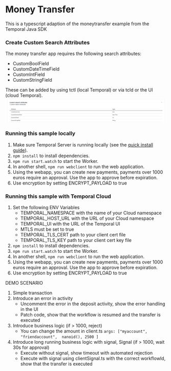 # Money Transfer

This is a typescript adaption of the moneytransfer example from the Temporal Java SDK

### Create Custom Search Attributes
The money transfer app requires the following search attributes:
- CustomBoolField
- CustomDateTimeField
- CustomIntField
- CustomStringField

These can be added by using tctl (local Temporal) or via tcld or the UI (cloud Temporal).
![Custom Search Attributes](images/searchattributes.png)

### Running this sample locally

1. Make sure Temporal Server is running locally (see the [quick install guide](https://docs.temporal.io/docs/server/quick-install/)).
1. `npm install` to install dependencies.
1. `npm run start.watch` to start the Worker.
1. In another shell, `npm run webclient` to run the web application.
1. Using the webapp, you can create new payments, payments over 1000 euros require an approval. Use the app to approve before expiration.
1. Use encryption by setting ENCRYPT_PAYLOAD to true

### Running this sample with Temporal Cloud

1. Set the following ENV Variables
    - TEMPORAL_NAMESPACE with the name of your Cloud namespace
    - TEMPORAL_HOST_URL with the URL of your Cloud namespace
    - TEMPORAL_UI with the URL of the Temporal UI
    - MTLS must be set to true
    - TEMPORAL_TLS_CERT path to your client cert file
    - TEMPORAL_TLS_KEY path to your client cert key file
1. `npm install` to install dependencies.
1. `npm run start.watch` to start the Worker.
1. In another shell, `npm run webclient` to run the web application.
1. Using the webapp, you can create new payments, payments over 1000 euros require an approval. Use the app to approve before expiration.
1. Use encryption by setting ENCRYPT_PAYLOAD to true

DEMO SCENARIO

1. Simple transaction
1. Introduce an error in activity 
    - Uncomment the error in the deposit activity, show the error handling in the UI
    - Patch code, show that the workflow is resumed and the transfer is executed
1. Introduce business logic (if > 1000, reject)
    - You can change the amount in client.ts `args: ["myaccount", "friendaccount",  nanoid(), 2500 ]`
1. Introduce long running business logic with signal, Signal (if > 1000, wait 30s for approval)
    - Execute without signal, show timeout with automated rejection
    - Execute with signal using clientSignal.ts with the correct workflowId, show that the transfer is executed
